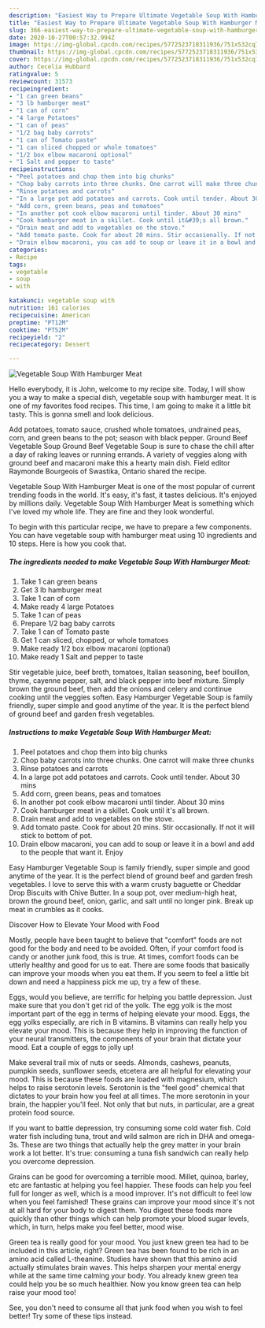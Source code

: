 ```yaml
---
description: "Easiest Way to Prepare Ultimate Vegetable Soup With Hamburger Meat"
title: "Easiest Way to Prepare Ultimate Vegetable Soup With Hamburger Meat"
slug: 366-easiest-way-to-prepare-ultimate-vegetable-soup-with-hamburger-meat
date: 2020-10-27T00:57:32.994Z
image: https://img-global.cpcdn.com/recipes/5772523718311936/751x532cq70/vegetable-soup-with-hamburger-meat-recipe-main-photo.jpg
thumbnail: https://img-global.cpcdn.com/recipes/5772523718311936/751x532cq70/vegetable-soup-with-hamburger-meat-recipe-main-photo.jpg
cover: https://img-global.cpcdn.com/recipes/5772523718311936/751x532cq70/vegetable-soup-with-hamburger-meat-recipe-main-photo.jpg
author: Cecelia Hubbard
ratingvalue: 5
reviewcount: 31573
recipeingredient:
- "1 can green beans"
- "3 lb hamburger meat"
- "1 can of corn"
- "4 large Potatoes"
- "1 can of peas"
- "1/2 bag baby carrots"
- "1 can of Tomato paste"
- "1 can sliced chopped or whole tomatoes"
- "1/2 box elbow macaroni optional"
- "1 Salt and pepper to taste"
recipeinstructions:
- "Peel potatoes and chop them into big chunks"
- "Chop baby carrots into three chunks. One carrot will make three chunks"
- "Rinse potatoes and carrots"
- "In a large pot add potatoes and carrots. Cook until tender. About 30 mins"
- "Add corn, green beans, peas and tomatoes"
- "In another pot cook elbow macaroni until tinder. About 30 mins"
- "Cook hamburger meat in a skillet. Cook until it&#39;s all brown."
- "Drain meat and add to vegetables on the stove."
- "Add tomato paste. Cook for about 20 mins. Stir occasionally. If not it will stick to bottom of pot."
- "Drain elbow macaroni, you can add to soup or leave it in a bowl and add to the people that want it. Enjoy"
categories:
- Recipe
tags:
- vegetable
- soup
- with

katakunci: vegetable soup with 
nutrition: 161 calories
recipecuisine: American
preptime: "PT12M"
cooktime: "PT52M"
recipeyield: "2"
recipecategory: Dessert

---
```



![Vegetable Soup With Hamburger Meat](https://img-global.cpcdn.com/recipes/5772523718311936/751x532cq70/vegetable-soup-with-hamburger-meat-recipe-main-photo.jpg)

Hello everybody, it is John, welcome to my recipe site. Today, I will show you a way to make a special dish, vegetable soup with hamburger meat. It is one of my favorites food recipes. This time, I am going to make it a little bit tasty. This is gonna smell and look delicious.

Add potatoes, tomato sauce, crushed whole tomatoes, undrained peas, corn, and green beans to the pot; season with black pepper. Ground Beef Vegetable Soup Ground Beef Vegetable Soup is sure to chase the chill after a day of raking leaves or running errands. A variety of veggies along with ground beef and macaroni make this a hearty main dish. Field editor Raymonde Bourgeois of Swastika, Ontario shared the recipe.

Vegetable Soup With Hamburger Meat is one of the most popular of current trending foods in the world. It's easy, it's fast, it tastes delicious. It's enjoyed by millions daily. Vegetable Soup With Hamburger Meat is something which I've loved my whole life. They are fine and they look wonderful.


To begin with this particular recipe, we have to prepare a few components. You can have vegetable soup with hamburger meat using 10 ingredients and 10 steps. Here is how you cook that.

<!--inarticleads1-->

##### The ingredients needed to make Vegetable Soup With Hamburger Meat:

1. Take 1 can green beans
1. Get 3 lb hamburger meat
1. Take 1 can of corn
1. Make ready 4 large Potatoes
1. Take 1 can of peas
1. Prepare 1/2 bag baby carrots
1. Take 1 can of Tomato paste
1. Get 1 can sliced, chopped, or whole tomatoes
1. Make ready 1/2 box elbow macaroni (optional)
1. Make ready 1 Salt and pepper to taste


Stir vegetable juice, beef broth, tomatoes, Italian seasoning, beef bouillon, thyme, cayenne pepper, salt, and black pepper into beef mixture. Simply brown the ground beef, then add the onions and celery and continue cooking until the veggies soften. Easy Hamburger Vegetable Soup is family friendly, super simple and good anytime of the year. It is the perfect blend of ground beef and garden fresh vegetables. 

<!--inarticleads2-->

##### Instructions to make Vegetable Soup With Hamburger Meat:

1. Peel potatoes and chop them into big chunks
1. Chop baby carrots into three chunks. One carrot will make three chunks
1. Rinse potatoes and carrots
1. In a large pot add potatoes and carrots. Cook until tender. About 30 mins
1. Add corn, green beans, peas and tomatoes
1. In another pot cook elbow macaroni until tinder. About 30 mins
1. Cook hamburger meat in a skillet. Cook until it&#39;s all brown.
1. Drain meat and add to vegetables on the stove.
1. Add tomato paste. Cook for about 20 mins. Stir occasionally. If not it will stick to bottom of pot.
1. Drain elbow macaroni, you can add to soup or leave it in a bowl and add to the people that want it. Enjoy


Easy Hamburger Vegetable Soup is family friendly, super simple and good anytime of the year. It is the perfect blend of ground beef and garden fresh vegetables. I love to serve this with a warm crusty baguette or Cheddar Drop Biscuits with Chive Butter. In a soup pot, over medium-high heat, brown the ground beef, onion, garlic, and salt until no longer pink. Break up meat in crumbles as it cooks. 

Discover How to Elevate Your Mood with Food


Mostly, people have been taught to believe that "comfort" foods are not good for the body and need to be avoided. Often, if your comfort food is candy or another junk food, this is true. At times, comfort foods can be utterly healthy and good for us to eat. There are some foods that basically can improve your moods when you eat them. If you seem to feel a little bit down and need a happiness pick me up, try a few of these.

Eggs, would you believe, are terrific for helping you battle depression. Just make sure that you don't get rid of the yolk. The egg yolk is the most important part of the egg in terms of helping elevate your mood. Eggs, the egg yolks especially, are rich in B vitamins. B vitamins can really help you elevate your mood. This is because they help in improving the function of your neural transmitters, the components of your brain that dictate your mood. Eat a couple of eggs to jolly up!

Make several trail mix of nuts or seeds. Almonds, cashews, peanuts, pumpkin seeds, sunflower seeds, etcetera are all helpful for elevating your mood. This is because these foods are loaded with magnesium, which helps to raise serotonin levels. Serotonin is the "feel good" chemical that dictates to your brain how you feel at all times. The more serotonin in your brain, the happier you'll feel. Not only that but nuts, in particular, are a great protein food source.

If you want to battle depression, try consuming some cold water fish. Cold water fish including tuna, trout and wild salmon are rich in DHA and omega-3s. These are two things that actually help the grey matter in your brain work a lot better. It's true: consuming a tuna fish sandwich can really help you overcome depression. 

Grains can be good for overcoming a terrible mood. Millet, quinoa, barley, etc are fantastic at helping you feel happier. These foods can help you feel full for longer as well, which is a mood improver. It's not difficult to feel low when you feel famished! These grains can improve your mood since it's not at all hard for your body to digest them. You digest these foods more quickly than other things which can help promote your blood sugar levels, which, in turn, helps make you feel better, mood wise.

Green tea is really good for your mood. You just knew green tea had to be included in this article, right? Green tea has been found to be rich in an amino acid called L-theanine. Studies have shown that this amino acid actually stimulates brain waves. This helps sharpen your mental energy while at the same time calming your body. You already knew green tea could help you be so much healthier. Now you know green tea can help raise your mood too!

See, you don't need to consume all that junk food when you wish to feel better! Try  some  of  these  tips  instead.

